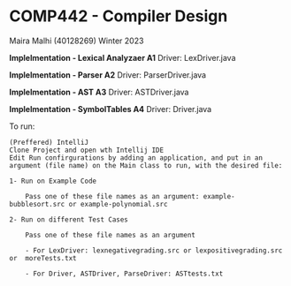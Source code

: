 # COMP442 - Compiler Design 
Maira Malhi (40128269)
Winter 2023

**Implelmentation - Lexical Analyzaer A1** 
Driver: LexDriver.java

**Implelmentation - Parser A2** 
Driver: ParserDriver.java

**Implelmentation - AST A3** 
Driver: ASTDriver.java

**Implelmentation - SymbolTables A4** 
Driver: Driver.java

To run:

    (Preffered) IntelliJ
    Clone Project and open wth Intellij IDE 
    Edit Run confirgurations by adding an application, and put in an argument (file name) on the Main class to run, with the desired file:

    1- Run on Example Code

        Pass one of these file names as an argument: example-bubblesort.src or example-polynomial.src

    2- Run on different Test Cases

        Pass one of these file names as an argument
        
        - For LexDriver: lexnegativegrading.src or lexpositivegrading.src or  moreTests.txt

        - For Driver, ASTDriver, ParseDriver: ASTtests.txt




